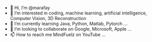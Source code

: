 - 👋 Hi, I’m @marafay
- 👀 I’m interested in coding, machine learning, artificial intelligence, Computer Vision, 3D Reconstruction
- 🌱 I’m currently learning Java, Python, Matlab, Pytorch ...
- 💞️ I’m looking to collaborate on Google, Microsoft, Apple ...
- 📫 How to reach me MindFuelz on YouTube ...

<!---
marafay/marafay is a ✨ special ✨ repository because its `README.md` (this file) appears on your GitHub profile.
You can click the Preview link to take a look at your changes.
--->
